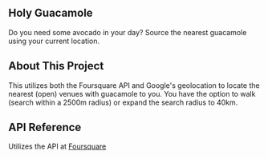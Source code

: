 ## Holy Guacamole

Do you need some avocado in your day? Source the nearest guacamole using your current location.

## About This Project

This utilizes both the Foursquare API and Google's geolocation to locate the nearest (open) venues with guacamole to you. You have the option to walk (search within a 2500m radius) or expand the search radius to 40km.

## API Reference

Utilizes the API at [Foursquare](https://developer.foursquare.com/docs/)

